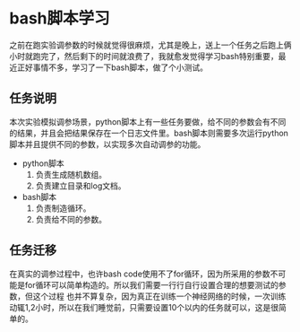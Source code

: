 # bash脚本学习

之前在跑实验调参数的时候就觉得很麻烦，尤其是晚上，送上一个任务之后跑上俩小时就跑完了，然后剩下的时间就浪费了，我就愈发觉得学习bash特别重要，最近正好事情不多，学习了一下bash脚本，做了个小测试。

## 任务说明
本次实验模拟调参场景，python脚本上有一些任务要做，给不同的参数会有不同的结果，并且会把结果保存在一个日志文件里。bash脚本则需要多次运行python脚本并且提供不同的参数，以实现多次自动调参的功能。
- python脚本
  1. 负责生成随机数组。
  2. 负责建立目录和log文档。
- bash脚本
  1. 负责制造循环。
  2. 负责给不同的参数。
 
## 任务迁移
在真实的调参过程中，也许bash code使用不了for循环，因为所采用的参数不可能是for循环可以简单构造的。所以我们需要一行行自行设置合理的想要测试的参数，但这个过程
也并不算复杂，因为真正在训练一个神经网络的时候，一次训练动辄1,2小时，所以在我们睡觉前，只需要设置10个以内的任务就可以，这是很简单的。
